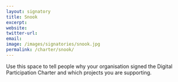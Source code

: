 ```yaml
---
layout: signatory
title: Snook
excerpt: 
website: 
twitter-url:
email: 
image: /images/signatories/snook.jpg
permalink: /charter/snook/
---
```


Use this space to tell people why your organisation signed the Digital Participation Charter and which projects you are supporting.